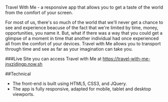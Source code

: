 Travel With Me - a responsive app that allows you to get a taste of the world from the comfort of your screen.
 
For most of us, there's so much of the world that we'll never get a chance to see and experience beacuse of the fact that we're limited by time, money, opportunities, you name it. But, what if there was a way that you could get a glimpse of a moment in time that another individual had once experienced all from the comfort of your devices. Travel with Me allows you to transport through time and see as far as your imagination can take you.
 
###Live Site you can access Travel with Me at https://travel-with-me-jnxzidjngp.now.sh
 
##Technical 
<ul>
<li>The front-end is built using HTML5, CSS3, and JQuery.</li>
<li>The app is fully responsive, adapted for mobile, tablet and desktop viewports.</li>
<!-- <li>testing</li> -->
</ul>
